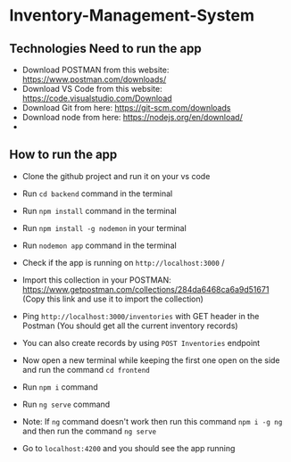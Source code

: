 # Inventory-Management-System

## Technologies Need to run the app

- Download POSTMAN from this website: https://www.postman.com/downloads/
- Download VS Code from this website: https://code.visualstudio.com/Download
- Download Git from here: https://git-scm.com/downloads
- Download node from here: https://nodejs.org/en/download/
- 

## How to run the app

- Clone the github project and run it on your vs code
- Run `cd backend` command in the terminal
- Run `npm install` command in the terminal
- Run `npm install -g nodemon` in your terminal
- Run `nodemon app` command in the terminal
- Check if the app is running on `http://localhost:3000` /
- Import this collection in your POSTMAN: https://www.getpostman.com/collections/284da6468ca6a9d51671 (Copy this link and use it to import the collection)
- Ping `http://localhost:3000/inventories` with GET header in the Postman (You should get all the current inventory records)
- You can also create records by using `POST Inventories` endpoint 

- Now open a new terminal while keeping the first one open on the side and run the command `cd frontend`
- Run `npm i` command
- Run `ng serve` command
- Note: If `ng` command doesn't work then run this command `npm i -g ng` and then run the command `ng serve`
- Go to `localhost:4200` and you should see the app running
